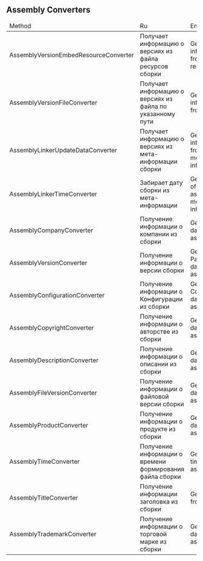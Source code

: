 ## Assembly Converters

<table>
  <thead>
    <tr>
      <td width="30%">
        Method
      </td>
      <td> 
        Ru
      </td>
      <td>
        En
      </td>
    </tr>
  </thead>
  <tbody>
        <tr>
      <td>
        AssemblyVersionEmbedResourceConverter
      </td>
      <td>
        Получает информацию о версиях из файла ресурсов сборки
      </td>
      <td>
        Get Version information from embed resource file
      </td>
    </tr>   
        <tr>
      <td>
        AssemblyVersionFileConverter
      </td>
      <td>
        Получает информацию о версиях из файла по указанному пути
      </td>
      <td>
        Get Version information from data file
      </td>
    </tr>   
    <tr>
      <td>
        AssemblyLinkerUpdateDataConverter
      </td>
      <td>
        Получает информацию о версиях из мета-информации сборки
      </td>
      <td>
        Get Version information from assembly meta-information
      </td>
    </tr>    
    <tr>
      <td>
        AssemblyLinkerTimeConverter
      </td>
      <td>
        Забирает дату сборки из мета-информации
      </td>
      <td>
        Get DateTime of build from assembly meta-information
      </td>
    </tr>
    <tr>
      <td>
        AssemblyCompanyConverter
      </td>
      <td>
        Получение информации о компании из сборки
      </td>
      <td>
        Get company data from assembly
      </td>
    </tr>
    <tr>
      <td>
        AssemblyVersionConverter
      </td>
      <td>
        Получение информации о версии сборки
      </td>
      <td>
        Get PackageVersion data from assembly
      </td>
    </tr>
    <tr>
      <td>
        AssemblyConfigurationConverter
      </td>
      <td>
        Получение информации о Конфигурации из сборки
      </td>
      <td>
        Get Configuration data from assembly
      </td>
    </tr>
    <tr>
      <td>
        AssemblyCopyrightConverter
      </td>
      <td>
        Получение информации о авторстве из сборки
      </td>
      <td>
        Get Copyright data from assembly
      </td>
    </tr>
    <tr>
      <td>
        AssemblyDescriptionConverter
      </td>
      <td>
        Получение информации о описании из сборки
      </td>
      <td>
        Get Description data from assembly
      </td>
    </tr>
    <tr>
      <td>
        AssemblyFileVersionConverter
      </td>
      <td>
        Получение информации о файловой версии сборки
      </td>
      <td>
        Get FileVersion data from assembly
      </td>
    </tr>
    <tr>
      <td>
        AssemblyProductConverter
      </td>
      <td>
        Получение информации о продукте из сборки
      </td>
      <td>
        Get Product data from assembly
      </td>
    </tr>
    <tr>
      <td>
        AssemblyTimeConverter
      </td>
      <td>
        Получение информации о времени формирования файла сборки
      </td>
      <td>
        Get Creation time of assembly
      </td>
    </tr>
    <tr>
      <td>
        AssemblyTitleConverter
      </td>
      <td>
        Получение информации заголовка из сборки
      </td>
      <td>
        Get Title data from assembly
      </td>
    </tr>
    <tr>
      <td>
        AssemblyTrademarkConverter
      </td>
      <td>
        Получение информации о торговой марке из сборки
      </td>
      <td>
        Get Trademark data from assembly
      </td>
    </tr>
  </tbody>
  </table>

